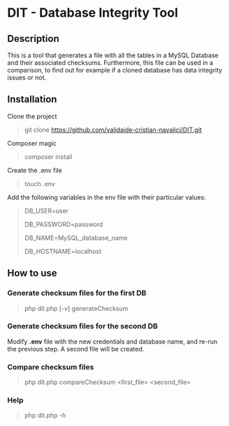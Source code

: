 # DIT - Database Integrity Tool 

## Description

This is a tool that generates a file with all the tables in a MySQL Database and their associated checksums. Furthermore, this file can
be used in a comparison, to find out for example if a cloned database has data integrity issues or not.

## Installation

Clone the project

> git clone https://github.com/validaide-cristian-navalici/DIT.git
 
Composer magic

> composer install

Create the .env file

> touch .env

Add the following variables in the env file with their particular values:

>DB_USER=user
>
>DB_PASSWORD=password
> 
>DB_NAME=MySQL_database_name
> 
>DB_HOSTNAME=localhost

## How to use

### Generate checksum files for the first DB

> php dit.php [-v] generateChecksum

### Generate checksum files for the second DB

Modify __.env__ file with the new credentials and database name, and re-run the previous step. A second file will be created.

### Compare checksum files

> php dit.php compareChecksum <first_file> <second_file>

### Help

> php dit.php -h
